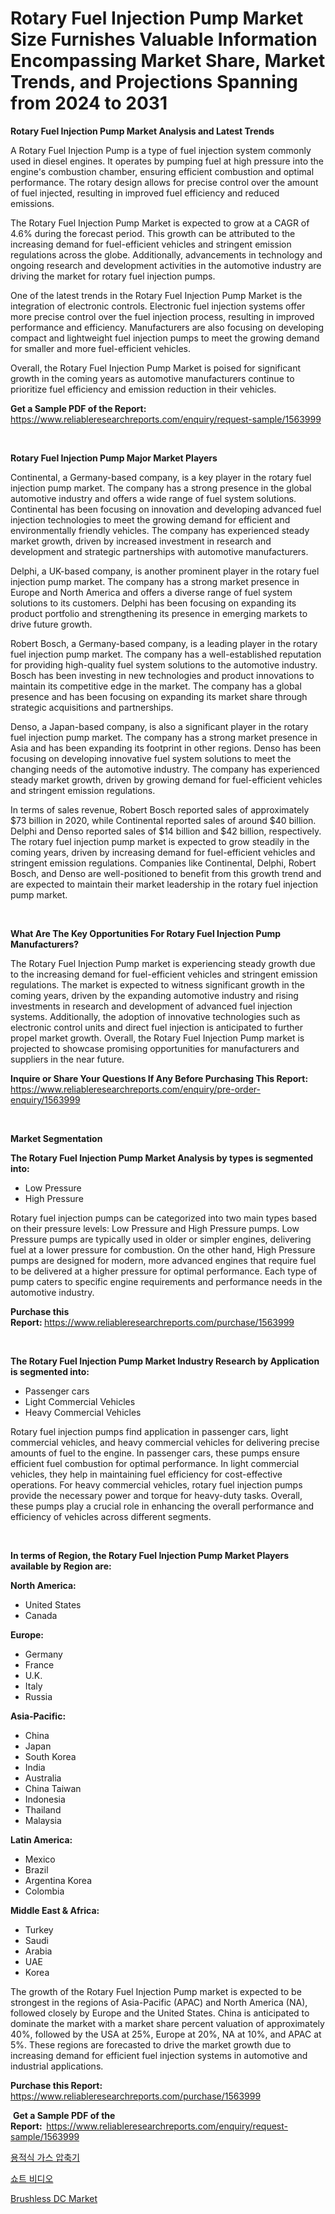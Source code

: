 <p><h1>Rotary Fuel Injection Pump Market Size Furnishes Valuable Information Encompassing Market Share, Market Trends, and Projections Spanning from 2024 to 2031</h1></p><p><strong>Rotary Fuel Injection Pump Market Analysis and Latest Trends</strong></p>
<p><p>A Rotary Fuel Injection Pump is a type of fuel injection system commonly used in diesel engines. It operates by pumping fuel at high pressure into the engine's combustion chamber, ensuring efficient combustion and optimal performance. The rotary design allows for precise control over the amount of fuel injected, resulting in improved fuel efficiency and reduced emissions.</p><p>The Rotary Fuel Injection Pump Market is expected to grow at a CAGR of 4.6% during the forecast period. This growth can be attributed to the increasing demand for fuel-efficient vehicles and stringent emission regulations across the globe. Additionally, advancements in technology and ongoing research and development activities in the automotive industry are driving the market for rotary fuel injection pumps.</p><p>One of the latest trends in the Rotary Fuel Injection Pump Market is the integration of electronic controls. Electronic fuel injection systems offer more precise control over the fuel injection process, resulting in improved performance and efficiency. Manufacturers are also focusing on developing compact and lightweight fuel injection pumps to meet the growing demand for smaller and more fuel-efficient vehicles.</p><p>Overall, the Rotary Fuel Injection Pump Market is poised for significant growth in the coming years as automotive manufacturers continue to prioritize fuel efficiency and emission reduction in their vehicles.</p></p>
<p><strong>Get a Sample PDF of the Report:&nbsp;</strong> <a href="https://www.reliableresearchreports.com/enquiry/request-sample/1563999">https://www.reliableresearchreports.com/enquiry/request-sample/1563999</a></p>
<p>&nbsp;</p>
<p><strong>Rotary Fuel Injection Pump Major Market Players</strong></p>
<p><p>Continental, a Germany-based company, is a key player in the rotary fuel injection pump market. The company has a strong presence in the global automotive industry and offers a wide range of fuel system solutions. Continental has been focusing on innovation and developing advanced fuel injection technologies to meet the growing demand for efficient and environmentally friendly vehicles. The company has experienced steady market growth, driven by increased investment in research and development and strategic partnerships with automotive manufacturers.</p><p>Delphi, a UK-based company, is another prominent player in the rotary fuel injection pump market. The company has a strong market presence in Europe and North America and offers a diverse range of fuel system solutions to its customers. Delphi has been focusing on expanding its product portfolio and strengthening its presence in emerging markets to drive future growth.</p><p>Robert Bosch, a Germany-based company, is a leading player in the rotary fuel injection pump market. The company has a well-established reputation for providing high-quality fuel system solutions to the automotive industry. Bosch has been investing in new technologies and product innovations to maintain its competitive edge in the market. The company has a global presence and has been focusing on expanding its market share through strategic acquisitions and partnerships.</p><p>Denso, a Japan-based company, is also a significant player in the rotary fuel injection pump market. The company has a strong market presence in Asia and has been expanding its footprint in other regions. Denso has been focusing on developing innovative fuel system solutions to meet the changing needs of the automotive industry. The company has experienced steady market growth, driven by growing demand for fuel-efficient vehicles and stringent emission regulations.</p><p>In terms of sales revenue, Robert Bosch reported sales of approximately $73 billion in 2020, while Continental reported sales of around $40 billion. Delphi and Denso reported sales of $14 billion and $42 billion, respectively. The rotary fuel injection pump market is expected to grow steadily in the coming years, driven by increasing demand for fuel-efficient vehicles and stringent emission regulations. Companies like Continental, Delphi, Robert Bosch, and Denso are well-positioned to benefit from this growth trend and are expected to maintain their market leadership in the rotary fuel injection pump market.</p></p>
<p>&nbsp;</p>
<p><strong>What Are The Key Opportunities For Rotary Fuel Injection Pump Manufacturers?</strong></p>
<p><p>The Rotary Fuel Injection Pump market is experiencing steady growth due to the increasing demand for fuel-efficient vehicles and stringent emission regulations. The market is expected to witness significant growth in the coming years, driven by the expanding automotive industry and rising investments in research and development of advanced fuel injection systems. Additionally, the adoption of innovative technologies such as electronic control units and direct fuel injection is anticipated to further propel market growth. Overall, the Rotary Fuel Injection Pump market is projected to showcase promising opportunities for manufacturers and suppliers in the near future.</p></p>
<p><strong>Inquire or Share Your Questions If Any Before Purchasing This Report:</strong> <a href="https://www.reliableresearchreports.com/enquiry/pre-order-enquiry/1563999">https://www.reliableresearchreports.com/enquiry/pre-order-enquiry/1563999</a></p>
<p>&nbsp;</p>
<p><strong>Market Segmentation</strong></p>
<p><strong>The Rotary Fuel Injection Pump Market Analysis by types is segmented into:</strong></p>
<p><ul><li>Low Pressure</li><li>High Pressure</li></ul></p>
<p><p>Rotary fuel injection pumps can be categorized into two main types based on their pressure levels: Low Pressure and High Pressure pumps. Low Pressure pumps are typically used in older or simpler engines, delivering fuel at a lower pressure for combustion. On the other hand, High Pressure pumps are designed for modern, more advanced engines that require fuel to be delivered at a higher pressure for optimal performance. Each type of pump caters to specific engine requirements and performance needs in the automotive industry.</p></p>
<p><strong>Purchase this Report:&nbsp;</strong><a href="https://www.reliableresearchreports.com/purchase/1563999">https://www.reliableresearchreports.com/purchase/1563999</a></p>
<p>&nbsp;</p>
<p><strong>The Rotary Fuel Injection Pump Market Industry Research by Application is segmented into:</strong></p>
<p><ul><li>Passenger cars</li><li>Light Commercial Vehicles</li><li>Heavy Commercial Vehicles</li></ul></p>
<p><p>Rotary fuel injection pumps find application in passenger cars, light commercial vehicles, and heavy commercial vehicles for delivering precise amounts of fuel to the engine. In passenger cars, these pumps ensure efficient fuel combustion for optimal performance. In light commercial vehicles, they help in maintaining fuel efficiency for cost-effective operations. For heavy commercial vehicles, rotary fuel injection pumps provide the necessary power and torque for heavy-duty tasks. Overall, these pumps play a crucial role in enhancing the overall performance and efficiency of vehicles across different segments.</p></p>
<p>&nbsp;</p>
<p><strong>In terms of Region, the Rotary Fuel Injection Pump Market Players available by Region are:</strong></p>
<p>
    <p> <strong> North America: </strong>
        <ul>
            <li>United States</li>
            <li>Canada</li>
        </ul>
        </p> 
    <p> <strong> Europe: </strong>
        <ul>
            <li>Germany</li>
            <li>France</li>
            <li>U.K.</li>
            <li>Italy</li>
            <li>Russia</li>
        </ul>
        </p> 
    <p> <strong> Asia-Pacific: </strong>
        <ul>
            <li>China</li>
            <li>Japan</li>
            <li>South Korea</li>
            <li>India</li>
            <li>Australia</li>
            <li>China Taiwan</li>
            <li>Indonesia</li>
            <li>Thailand</li>
            <li>Malaysia</li>
        </ul>
        </p> 
    <p> <strong> Latin America: </strong>
        <ul>
            <li>Mexico</li>
            <li>Brazil</li>
            <li>Argentina Korea</li>
            <li>Colombia</li>
        </ul>
        </p> 
    <p> <strong> Middle East & Africa: </strong>
        <ul>
            <li>Turkey</li>
            <li>Saudi</li>
            <li>Arabia</li>
            <li>UAE</li>
            <li>Korea</li>
        </ul>
    </p>
    </p>
<p><p>The growth of the Rotary Fuel Injection Pump market is expected to be strongest in the regions of Asia-Pacific (APAC) and North America (NA), followed closely by Europe and the United States. China is anticipated to dominate the market with a market share percent valuation of approximately 40%, followed by the USA at 25%, Europe at 20%, NA at 10%, and APAC at 5%. These regions are forecasted to drive the market growth due to increasing demand for efficient fuel injection systems in automotive and industrial applications.</p></p>
<p><strong>Purchase this Report: </strong><a href="https://www.reliableresearchreports.com/purchase/1563999">https://www.reliableresearchreports.com/purchase/1563999</a></p>
<p>&nbsp;<strong>Get a Sample PDF of the Report:&nbsp;&nbsp;</strong><a href="https://www.reliableresearchreports.com/enquiry/request-sample/1563999">https://www.reliableresearchreports.com/enquiry/request-sample/1563999</a></p>
<p><strong></strong></p>
<p><p><a href="https://medium.com/@donovanvioliy49qi80cb1qtv/%EC%96%91%EC%88%98-%EA%B0%80%EC%8A%A4-%EC%95%95%EC%B6%95%EA%B8%B0-%EC%8B%9C%EC%9E%A5-%EC%A1%B0%EC%82%AC-%EB%B3%B4%EA%B3%A0%EC%84%9C-%EA%B7%B8-%EC%97%AD%EC%82%AC-%EB%B0%8F-2024%EB%85%84%EB%B6%80%ED%84%B0-2031%EB%85%84%EA%B9%8C%EC%A7%80%EC%9D%98-%EC%98%88%EC%B8%A1-e967b953b268">용적식 가스 압축기</a></p><p><a href="https://medium.com/@donovanvioliy49qi80cb1qtv/%EC%A7%A7%EC%9D%80-%EB%B9%84%EB%94%94%EC%98%A4-%EC%8B%9C%EC%9E%A5-%EA%B7%9C%EB%AA%A8-%EB%B0%8F-%EC%8B%9C%EC%9E%A5-%EB%8F%99%ED%96%A5-%EC%A0%84%EC%B2%B4-%EC%82%B0%EC%97%85-%EA%B0%9C%EC%9A%94-2024%EB%85%84%EB%B6%80%ED%84%B0-2031%EB%85%84%EA%B9%8C%EC%A7%80-404509da726b">쇼트 비디오</a></p><p><a href="https://view.publitas.com/reportprime-1/brushless-dc-market-research-report-provides-thorough-industry-overview-which-offers-an-in-depth-analysis-of-product-trends-and-new-market-divisions/">Brushless DC Market</a></p></p>